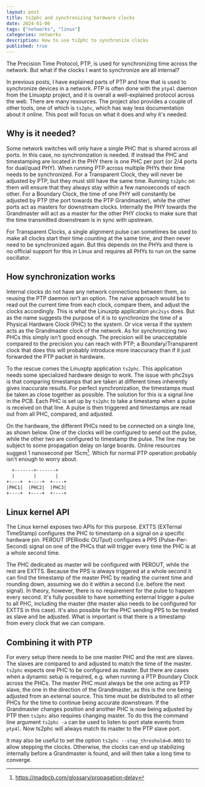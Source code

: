 ```yaml
---
layout: post
title: ts2phc and synchronizing hardware clocks
date: 2024-01-06
tags: ["networks", "linux"]
categories: networks
description: How to use ts2phc to synchronize clocks
published: true
---
```


The Precision Time Protocol, PTP, is used for synchronizing time across the
network. But what if the clocks I want to synchronize are all internal?

In previous posts, I have explained parts of PTP and how that is used to
synchronize devices in a network. PTP is often done with the `ptp4l` daemon from
the Linuxptp project, and it is overall a well-explained protocol across the
web. There are many resources. The project also provides a couple of other
tools, one of which is `ts2phc`, which has way less documentation about it
online. This post will focus on what it does and why it's needed.

## Why is it needed?

Some network switches will only have a single PHC that is shared across all
ports. In this case, no synchronization is needed. If instead the PHC and
timestamping are located in the PHY there is one PHC per port (or 2/4 ports for
dual/quad PHY). When running PTP across multiple PHYs their time needs to be
synchronized. For a Transparent Clock, they will never be adjusted by PTP, but
they must still have the same time. Running `ts2phc` on them will ensure that
they always stay within a few nanoseconds of each other. For a Boundary Clock,
the time of one PHY will constantly be adjusted by PTP (the port towards the PTP
Grandmaster), while the other ports act as masters for downstream clocks.
Internally the PHY towards the Grandmaster will act as a master for the other
PHY clocks to make sure that the time transmitted downstream is in sync with
upstream.

For Transparent Clocks, a single alignment pulse can sometimes be used to make
all clocks start their time counting at the same time, and then never need to be
synchronized again. But this depends on the PHYs and there is no official
support for this in Linux and requires all PHYs to run on the same oscillator.



## How synchronization works

Internal clocks do not have any network connections between them, so reusing the
PTP daemon isn't an option. The naive approach would be to read out the current
time from each clock, compare them, and adjust the clocks accordingly. This is
what the Linuxptp application `phc2sys` does. But as the name suggests the
purpose of it is to synchronize the time of a Physical Hardware Clock (PHC) to
the system. Or vice versa if the system acts as the Grandmaster clock of the
network. As for synchronizing two PHCs this simply isn't good enough. The
precision will be unacceptable compared to the precision you can reach with PTP;
a Boundary/Transparent clock that does this will probably introduce more
inaccuracy than if it just forwarded the PTP packet in hardware.

To the rescue comes the Linuxptp application `ts2phc`. This application needs
some specialized hardware design to work. The issue with phc2sys is that
comparing timestamps that are taken at different times inherently gives
inaccurate results. For perfect synchronization, the timestamps must be taken as
close together as possible. The solution for this is a signal line in the PCB.
Each PHC is set up by `ts2phc` to take a timestamp when a pulse is received on
that line. A pulse is then triggered and timestamps are read out from all PHC,
compared, and adjusted.

On the hardware, the different PHCs need to be connected on a single line, as
shown below. One of the clocks will be configured to send out the pulse, while
the other two are configured to timestamp the pulse. The line may be subject to
some propagation delay on large boards. Online resources suggest 1 nanosecond
per 15cm[^1]. Which for normal PTP operation probably isn't enough to worry
about.

```txt
  +-------+-------+
  |       |       |
+----+  +----+  +----+
|PHC1|  |PHC2|  |PHC3|
+----+  +----+  +----+
```

## Linux kernel API

The Linux kernel exposes two APIs for this purpose. EXTTS (EXTernal TimeStamp)
configures the PHC to timestamp on a signal on a specific hardware pin. PEROUT
(PERiodic OUTput) configures a PPS (Pulse-Per-Second) signal on one of the PHCs
that will trigger every time the PHC is at a whole second time.

The PHC dedicated as master will be configured with PEROUT, while the rest are
EXTTS. Because the PPS is always triggered at a whole second it can find the
timestamp of the master PHC by reading the current time and rounding down,
assuming we do it within a second (i.e. before the next signal). In theory,
however, there is no requirement for the pulse to happen every second. It's
fully possible to have something external trigger a pulse to all PHC, including
the master (the master also needs to be configured for EXTTS in this case). It's
also possible for the PHC sending PPS to be treated as slave and be adjusted.
What is important is that there is a timestamp from every clock that we can
compare.

## Combining it with PTP

For every setup there needs to be one master PHC and the rest are slaves. The
slaves are compared to and adjusted to match the time of the master. `ts2phc`
expects one PHC to be configured as master. But there are cases when a dynamic
setup is required, e.g. when running a PTP Boundary Clock across the PHCs. The
master PHC must always be the one acting as PTP slave, the one in the direction
of the Grandmaster, as this is the one being adjusted from an external source.
This time must be distributed to all other PHCs for the time to continue being
accurate downstream. If the Grandmaster changes position and another PHC is now
being adjusted by PTP then `ts2phc` also requires changing master. To do this the
command line argument `ts2phc -a` can be used to listen to port state events
from `ptp4l`. Now ts2phc will always match its master to the PTP slave port.

It may also be useful to set the option `ts2phc --step_threshold=0.0001` to
allow stepping the clocks. Otherwise, the clocks can end up stabilizing
internally before a Grandmaster is found, and will then take a long time to
converge.

[^1]: https://madpcb.com/glossary/propagation-delay




